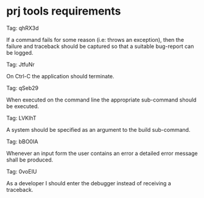<!--
eChronos Real-Time Operating System
Copyright (C) 2015  National ICT Australia Limited (NICTA), ABN 62 102 206 173.

This program is free software: you can redistribute it and/or modify
it under the terms of the GNU Affero General Public License as published by
the Free Software Foundation, version 3, provided that no right, title
or interest in or to any trade mark, service mark, logo or trade name
of NICTA or its licensors is granted.

This program is distributed in the hope that it will be useful,
but WITHOUT ANY WARRANTY; without even the implied warranty of
MERCHANTABILITY or FITNESS FOR A PARTICULAR PURPOSE.  See the
GNU Affero General Public License for more details.

You should have received a copy of the GNU Affero General Public License
along with this program.  If not, see <http://www.gnu.org/licenses/>.

@TAG(NICTA_DOC_AGPL)
-->

prj tools requirements
======================

Tag: qhRX3d

If a command fails for some reason (i.e: throws an exception), then the failure and traceback should be captured so that a suitable bug-report can be logged.


Tag: JtfuNr

On Ctrl-C the application should terminate.


Tag: qSeb29

When executed on the command line the appropriate sub-command should be executed.


Tag: LVKIhT

A system should be specified as an argument to the build sub-command.


Tag: bBO0IA

Whenever an input form the user contains an error a detailed error message shall be produced.


Tag: 0voEIU

As a developer I should enter the debugger instead of receiving a traceback.

